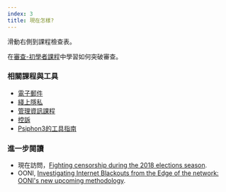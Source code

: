 ```yaml
---
index: 3
title: 現在怎樣?
---
```

滑動右側到課程檢查表。

在[審查-初學者課程](umbrella://communications/censorship/beginner)中學習如何突破審查。

### 相關課程與工具

*   [電子郵件](umbrella://communications/email/beginner)
* [綫上隱私](umbrella://communications/online-privacy)
*   [管理資訊課程](umbrella://information/managing-information)
*   [控訴](umbrella://work/protests/beginner)
*   [Psiphon3的工具指南](umbrella://tools/messagging/s_psiphon.md)

### 進一步閱讀

*   現在訪問，[Fighting censorship during the 2018 elections season](https://www.accessnow.org/fighting-censorship-in-2018-elections/).
*   OONI, [Investigating Internet Blackouts from the Edge of the network: OONI's new upcoming methodology](https://ooni.torproject.org/post/investigating-internet-blackouts/).
